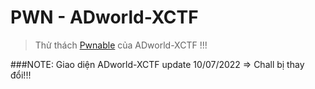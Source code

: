 # PWN - ADworld-XCTF

>Thử thách [Pwnable](https://adworld.xctf.org.cn/task?now_checked_num=2&name=pwn) của ADworld-XCTF !!!

###NOTE: Giao diện ADworld-XCTF update 10/07/2022 => Chall bị thay đổi!!!
